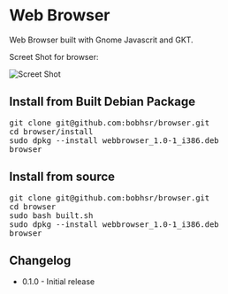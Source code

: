 Web Browser
==========

Web Browser built with Gnome Javascrit and GKT.


Screet Shot for browser:


![Screet Shot](https://raw.github.com/bobhsr/browser/master/data/imgs/browser.png)


Install from Built Debian Package
---------------------

<pre>
git clone git@github.com:bobhsr/browser.git
cd browser/install
sudo dpkg --install webbrowser_1.0-1_i386.deb
browser
</pre>


Install from source
---------------------

<pre>
git clone git@github.com:bobhsr/browser.git
cd browser
sudo bash built.sh
sudo dpkg --install webbrowser_1.0-1_i386.deb
browser
</pre>


Changelog
---------------------
* 0.1.0 - Initial release
